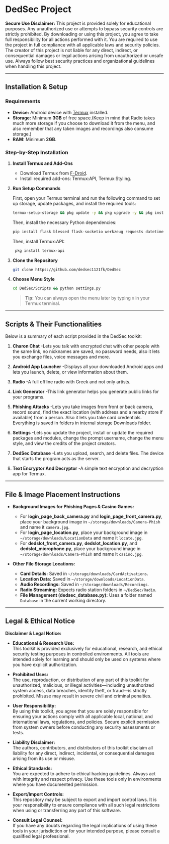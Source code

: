 # DedSec Project

**Secure Use Disclaimer:**
This project is provided solely for educational purposes. Any unauthorized use or attempts to bypass security controls are strictly prohibited. By downloading or using this project, you agree to take full responsibility for all actions performed with it. You are required to use the project in full compliance with all applicable laws and security policies. The creator of this project is not liable for any direct, indirect, or consequential damages or legal actions arising from unauthorized or unsafe use. Always follow best security practices and organizational guidelines when handling this project.

---

## Installation & Setup

### Requirements
- **Device:** Android device with [Termux](https://f-droid.org/) installed.
- **Storage:** Minimum **3GB** of free space.(Keep in mind that Radio takes much more storage if you choose to download it from the menu, and also remember that any taken images and recordings also consume storage.)
- **RAM:** Minimum **2GB**.

### Step-by-Step Installation

1. **Install Termux and Add-Ons**
   - Download Termux from [F-Droid](https://f-droid.org/).
   - Install required add-ons: Termux:API, Termux:Styling.

2. **Run Setup Commands**

   First, open your Termux terminal and run the following command to set up storage, update packages, and install the required tools:

   ```bash
   termux-setup-storage && pkg update -y && pkg upgrade -y && pkg install python git fzf nodejs openssh nano jq wget unzip curl proot openssl aapt rust cloudflared
   ```

   Then, install the necessary Python dependencies:

   ```bash
   pip install flask blessed flask-socketio werkzeug requests datetime geopy pydub pycryptodome mutagen rust cryptography
   ```
   
   Then, install Termux:API:

   ```bash
    pkg install termux-api
   ```

3. **Clone the Repository**
   ```bash
   git clone https://github.com/dedsec1121fk/DedSec
   ```

4. **Choose Menu Style**
   ```bash
   cd DedSec/Scripts && python settings.py
   ```
   > **Tip:** You can always open the menu later by typing `m` in your Termux terminal.

---

## Scripts & Their Functionalities

Below is a summary of each script provided in the DedSec toolkit:

1. **Charon Chat**
  -Lets you talk with encrypted chat with other people with the same link,  no nicknames are saved, no password needs, also it lets you exchange files, voice messages and more.

2. **Android App Launcher**
  -Displays all your downloaded Android apps and lets you launch, delete, or view information about them.

3. **Radio**
  -A full offline radio with Greek and not only artists.

4. **Link Generator**
  -This link generator helps you generate public links for your programs.

5. **Phishing Attacks**
  -Lets you take images from front or back camera, record sound, find the exact location (with address and a nearby store if available) from a person. Also it lets you take card credentials. Everything is saved in folders in internal storage Downloads folder.

6. **Settings**
  -Lets you update the project, install or update the required packages and modules, change the prompt username, change the menu style, and view the credits of the project creators.

7. **DedSec Database**
  -Lets you upload, search, and delete files. The device that starts the program acts as the server.

8. **Text Encryptor And Decryptor**
  -A simple text encryption and decryption app for Termux.

---

## File & Image Placement Instructions

- **Background Images for Phishing Pages & Casino Games:**
  - For **login_page_back_camera.py** and **login_page_front_camera.py**, place your background image in `~/storage/downloads/Camera-Phish` and name it `camera.jpg`.
  - For **login_page_location.py**, place your background image in `~/storage/downloads/LocationData` and name it `locate.jpg`.
  - For **dedslot_front_camera.py**, **dedslot_location.py**, and **dedslot_microphone.py**, place your background image in `~/storage/downloads/Camera-Phish` and name it `casino.jpg`.

- **Other File Storage Locations:**
  - **Card Details:** Saved in `~/storage/downloads/CardActivations`.
  - **Location Data:** Saved in `~/storage/downloads/LocationData`.
  - **Audio Recordings:** Saved in `~/storage/downloads/Recordings`.
  - **Radio Streaming:** Expects radio station folders in `~/DedSec/Radio`.
  - **File Management (dedsec_database.py):** Uses a folder named `Database` in the current working directory.

---

## Legal & Ethical Notice

**Disclaimer & Legal Notice:**

- **Educational & Research Use:**  
  This toolkit is provided exclusively for educational, research, and ethical security testing purposes in controlled environments. All tools are intended solely for learning and should only be used on systems where you have explicit authorization.

- **Prohibited Uses:**  
  The use, reproduction, or distribution of any part of this toolkit for unauthorized, malicious, or illegal activities—including unauthorized system access, data breaches, identity theft, or fraud—is strictly prohibited. Misuse may result in severe civil and criminal penalties.

- **User Responsibility:**  
  By using this toolkit, you agree that you are solely responsible for ensuring your actions comply with all applicable local, national, and international laws, regulations, and policies. Secure explicit permission from system owners before conducting any security assessments or tests.

- **Liability Disclaimer:**  
  The authors, contributors, and distributors of this toolkit disclaim all liability for any direct, indirect, incidental, or consequential damages arising from its use or misuse.

- **Ethical Standards:**  
  You are expected to adhere to ethical hacking guidelines. Always act with integrity and respect privacy. Use these tools only in environments where you have documented permission.

- **Export/Import Controls:**  
  This repository may be subject to export and import control laws. It is your responsibility to ensure compliance with all such legal restrictions when using or transferring any part of this software.

- **Consult Legal Counsel:**  
  If you have any doubts regarding the legal implications of using these tools in your jurisdiction or for your intended purpose, please consult a qualified legal professional.